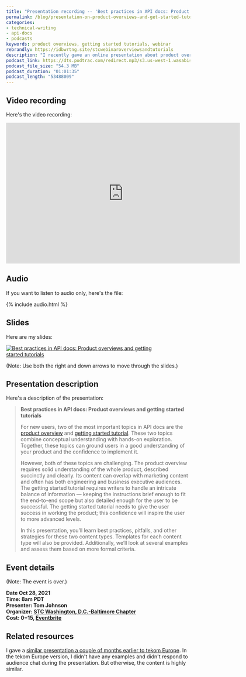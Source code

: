 ```yaml
---
title: "Presentation recording -- 'Best practices in API docs: Product overviews and getting started tutorials'"
permalink: /blog/presentation-on-product-overviews-and-get-started-tutorials/
categories:
- technical-writing
- api-docs
- podcasts
keywords: product overviews, getting started tutorials, webinar
rebrandly: https://idbwrtng.site/stcwebinaroverviewsandtutorials
description: "I recently gave an online presentation about product overviews and getting started tutorials in API docs, sponsored by the STC Washington, D.C.-Baltimore Chapter. This post provides a recording of the presentation and related details."
podcast_link: https://dts.podtrac.com/redirect.mp3/s3.us-west-1.wasabisys.com/idbwmedia.com/podcasts/overviews_and_tutorials_stc_dcba.mp3
podcast_file_size: "54.3 MB"
podcast_duration: "01:01:35"
podcast_length: "53488009"
---
```


## Video recording

Here's the video recording:

<iframe width="640" height="385" src="https://www.youtube.com/embed/6Reo17LxaS4" title="YouTube video player" frameborder="0" allow="accelerometer; autoplay; clipboard-write; encrypted-media; gyroscope; picture-in-picture" allowfullscreen></iframe>

## Audio

If you want to listen to audio only, here's the file:

{% include audio.html %}

## Slides

Here are my slides:

<a target="_blank" href="https://idratherbewriting.com/learnapidoc/slides/overviews_and_tutorialsv2.html#/"><img style="max-width: 400px" src="https://s3.us-west-1.wasabisys.com/idbwmedia.com/images/overviews_and_tutorials_title_slide2.png" alt="Best practices in API docs: Product overviews and getting started tutorials" /></a>

(Note: Use both the right and down arrows to move through the slides.)

## Presentation description

Here's a description of the presentation:

> **Best practices in API docs: Product overviews and getting started tutorials**
>
> For new users, two of the most important topics in API docs are the [product overview](/learnapidoc/docapis_doc_overview.html) and [getting started tutorial](/learnapidoc/docapis_doc_getting_started_section.html). These two topics combine conceptual understanding with hands-on exploration. Together, these topics can ground users in a good understanding of your product and the confidence to implement it.
>
> However, both of these topics are challenging. The product overview requires solid understanding of the whole product, described succinctly and clearly. Its content can overlap with marketing content and often has both engineering and business executive audiences. The getting started tutorial requires writers to handle an intricate balance of information &mdash; keeping the instructions brief enough to fit the end-to-end scope but also detailed enough for the user to be successful. The getting started tutorial needs to give the user success in working the product; this confidence will inspire the user to more advanced levels.
>
> In this presentation, you’ll learn best practices, pitfalls, and other strategies for these two content types. Templates for each content type will also be provided. Additionally, we’ll look at several examples and assess them based on more formal criteria.

## Event details

(Note: The event is over.)

**Date Oct 28, 2021** <br/>
**Time: 8am PDT**<br/>
**Presenter: Tom Johnson**<br/>
**Organizer: [STC Washington, D.C.-Baltimore Chapter](https://wdcb.stcwdc.org)**<br/>
**Cost: $0-$15, [Eventbrite](https://www.eventbrite.com/e/best-practices-in-api-docs-product-overviews-and-getting-started-tutorials-tickets-179050784717)**

## Related resources

I gave a [similar presentation a couple of months earlier to tekom Europe](https://idratherbewriting.com/blog/product-overviews-and-getting-started-tutorials-presentation/). In the tekom Europe version, I didn't have any examples and didn't respond to audience chat during the presentation. But otherwise, the content is highly similar.
